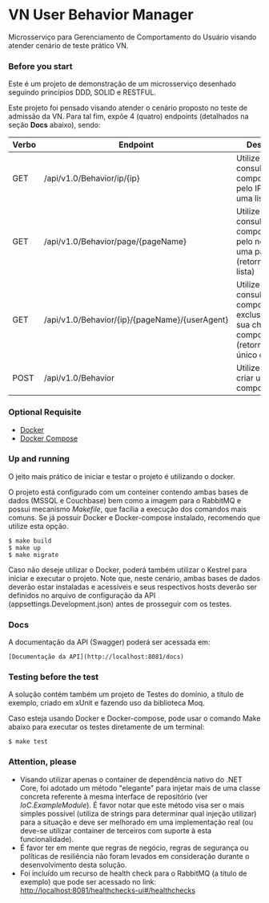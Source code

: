 # VN User Behavior Manager
Microsserviço para Gerenciamento de Comportamento do Usuário visando atender cenário de teste prático VN.

### Before you start
Este é um projeto de demonstração de um microsserviço desenhado seguindo princípios DDD, SOLID e RESTFUL.

Este projeto foi pensado visando atender o cenário proposto no teste de admissão da VN. Para tal fim, expõe 4 (quatro) endpoints (detalhados na seção **Docs** abaixo), sendo:


 | Verbo | Endpoint       | Descrição                         |
 | ----- | -------------- | --------------------------------- |
 | GET   | /api/v1.0/Behavior/ip/{ip} | Utilize para consultar um comportamento pelo IP (retorna uma lista)  |
 | GET   | /api/v1.0/Behavior/page/{pageName}      | Utilize para consultar um comportamento pelo nome de uma página (retorna uma lista) |
 | GET   | /api/v1.0/Behavior/{ip}/{pageName}/{userAgent} | Utilize para consultar um comportamento exclusivo por sua chave composta (retorna um único objeto) |
 | POST  | /api/v1.0/Behavior | Utilize para criar um comportamento |

### Optional Requisite

* [Docker](https://www.docker.com/community-edition)
* [Docker Compose](https://docs.docker.com/compose/install)

### Up and running
O jeito mais prático de iniciar e testar o projeto é utilizando o docker.

O projeto está configurado com um conteiner contendo ambas bases de dados (MSSQL e Couchbase) bem como a imagem para o RabbitMQ e possui mecanismo *Makefile*, que facilia a execução dos comandos mais comuns. Se já possuir Docker e Docker-compose instalado, recomendo que utilize esta opção.

```console
$ make build
$ make up
$ make migrate
```

Caso não deseje utilizar o Docker, poderá também utilizar o Kestrel para iniciar e executar o projeto. Note que, neste cenário, ambas bases de dados deverão estar instaladas e acessíveis e seus respectivos hosts deverão ser definidos no arquivo de configuração da API (appsettings.Development.json) antes de prosseguir com os testes.

### Docs
A documentação da API (Swagger) poderá ser acessada em:

```console
[Documentação da API](http://localhost:8081/docs)
```

### Testing before the test
A solução contém também um projeto de Testes do domínio, a título de exemplo, criado em xUnit e fazendo uso da biblioteca Moq.

Caso esteja usando Docker e Docker-compose, pode usar o comando Make abaixo para executar os testes diretamente de um terminal:

```console
$ make test
```
### Attention, please
* Visando utilizar apenas o container de dependência nativo do .NET Core, foi adotado um método "elegante" para injetar mais de uma classe concreta referente à mesma interface de repositório (ver *IoC.ExampleModule*). É favor notar que este método visa ser o mais simples possível (utiliza de strings para determinar qual injeção utilizar) para a situação e deve ser melhorado em uma implementação real (ou deve-se utilizar container de terceiros com suporte à esta funcionalidade).
* É favor ter em mente que regras de negócio, regras de segurança ou políticas de resiliência não foram levados em consideração durante o desenvolvimento desta solução.
* Foi incluído um recurso de health check para o RabbitMQ (a título de exemplo) que pode ser acessado no link: [http://localhost:8081/healthchecks-ui#/healthchecks](http://localhost:8081/healthchecks-ui#/healthchecks)
